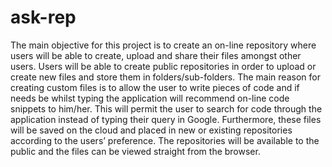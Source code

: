 ask-rep
=======

The main objective for this project is to create an on-line repository where users will be able to create, upload and share their files amongst other users. Users will be able to create public repositories in order to upload or create new files and store them in folders/sub-folders. The main reason for creating custom files is to allow the user to write pieces of code and if needs be whilst typing the application will recommend on-line code snippets to him/her. This will permit the user to search for code through the application instead of typing their query in Google. Furthermore, these files will be saved on the cloud and placed in new or existing repositories according to the users’ preference. The repositories will be available to the public and the files can be viewed straight from the browser. 
